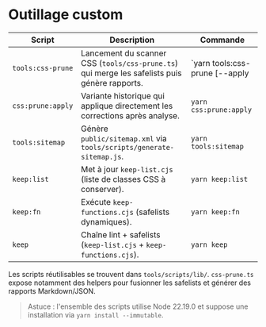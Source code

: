 # Outillage custom

| Script | Description | Commande |
| --- | --- | --- |
| `tools:css-prune` | Lancement du scanner CSS (`tools/css-prune.ts`) qui merge les safelists puis génère rapports. | `yarn tools:css-prune [--apply|--debug|...]` |
| `css:prune:apply` | Variante historique qui applique directement les corrections après analyse. | `yarn css:prune:apply` |
| `tools:sitemap` | Génère `public/sitemap.xml` via `tools/scripts/generate-sitemap.js`. | `yarn tools:sitemap` |
| `keep:list` | Met à jour `keep-list.cjs` (liste de classes CSS à conserver). | `yarn keep:list` |
| `keep:fn` | Exécute `keep-functions.cjs` (safelists dynamiques). | `yarn keep:fn` |
| `keep` | Chaîne lint + safelists (`keep-list.cjs` + `keep-functions.cjs`). | `yarn keep` |

Les scripts réutilisables se trouvent dans `tools/scripts/lib/`. `css-prune.ts` expose notamment des helpers pour fusionner les safelists et générer des rapports Markdown/JSON.

> Astuce : l'ensemble des scripts utilise Node 22.19.0 et suppose une installation via `yarn install --immutable`.
